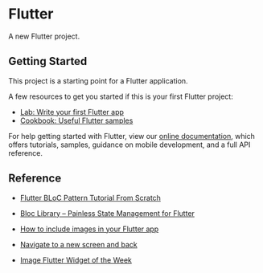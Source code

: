 # Flutter

A new Flutter project.

## Getting Started

This project is a starting point for a Flutter application.

A few resources to get you started if this is your first Flutter project:

- [Lab: Write your first Flutter app](https://flutter.dev/docs/get-started/codelab)
- [Cookbook: Useful Flutter samples](https://flutter.dev/docs/cookbook)

For help getting started with Flutter, view our
[online documentation](https://flutter.dev/docs), which offers tutorials,
samples, guidance on mobile development, and a full API reference.

## Reference

- [Flutter BLoC Pattern Tutorial From Scratch](https://www.youtube.com/watch?v=oxeYeMHVLII)

- [Bloc Library – Painless State Management for Flutter](https://www.youtube.com/watch?v=nQMfaQeCL6M&feature=youtu.be)

- [How to include images in your Flutter app](https://suragch.medium.com/how-to-include-images-in-your-flutter-app-863889fc0b29)

- [Navigate to a new screen and back](https://flutter.dev/docs/cookbook/navigation/navigation-basics)

- [Image Flutter Widget of the Week](https://www.youtube.com/watch?v=7oIAs-0G4mw)
